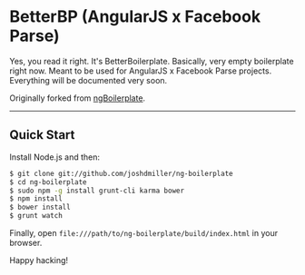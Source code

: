 # BetterBP (AngularJS x Facebook Parse)

Yes, you read it right. It's BetterBoilerplate. Basically, very empty boilerplate right now.
Meant to be used for AngularJS x Facebook Parse projects. Everything will be documented
very soon.

Originally forked from [ngBoilerplate](https://github.com/ngbp/ngbp).

***

## Quick Start

Install Node.js and then:

```sh
$ git clone git://github.com/joshdmiller/ng-boilerplate
$ cd ng-boilerplate
$ sudo npm -g install grunt-cli karma bower
$ npm install
$ bower install
$ grunt watch
```

Finally, open `file:///path/to/ng-boilerplate/build/index.html` in your browser.

Happy hacking!